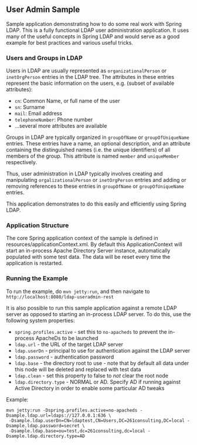 ## User Admin Sample

Sample application demonstrating how to do some real work with Spring LDAP. This is a fully functional LDAP user
administration application. It uses many of the useful concepts in Spring LDAP and would serve as a
good example for best practices and various useful tricks.

### Users and Groups in LDAP

Users in LDAP are usually represented as `organizationalPerson` or `inetOrgPerson` entries in the LDAP tree.
The attributes in these entries represent the basic information on the users, e.g. (subset of available attributes):

* `cn`: Common Name, or full name of the user
* `sn`: Surname
* `mail`: Email address
* `telephoneNumber`: Phone number
* ...several more attributes are available

Groups in LDAP are typically organized in `groupOfName` or `groupOfUniqueName` entries. These entries have a name,
an optional description, and an attribute containing the distinguished names (i.e. the unique identifiers) of all
members of the group. This attribute is named `member` and `uniqueMember` respectively.

Thus, user administration in LDAP typically involves creating and manipulating `orgalizationalPerson` or `inetOrgPerson`
entries and adding or removing references to these entries in `groupOfName` or `groupOfUniqueName` entries.

This application demonstrates to do this easily and efficiently using Spring LDAP.

### Application Structure

The core Spring application context of the sample is defined in resources/applicationContext.xml.
By default this ApplicationContext will start an in-process Apache Directory Server instance, automatically populated
with some test data. The data will be reset every time the application is restarted.

### Running the Example

To run the example, do `mvn jetty:run`, and then navigate to `http://localhost:8080/ldap-useradmin-rest`

It is also possible to run this sample application against a remote LDAP server as opposed to starting an in-process
LDAP server. To do this, use the following system properties:

* `spring.profiles.active` - set this to `no-apacheds` to prevent the in-process ApacheDs to be launched
* `ldap.url` - the URL of the target LDAP server
* `ldap.userDn` - principal to use for authentication against the LDAP server
* `ldap.password` - authentication password
* `ldap.base` - the directory root to use - note that by default all data under this node will be deleted and replaced with test data
* `ldap.clean` - set this property to false to *not* clear the root node
* `ldap.directory.type` - NORMAL or AD. Specify AD if running against Active Directory in order to enable some particular AD tweaks

Example:

    mvn jetty:run -Dspring.profiles.active=no-apacheds -Dsample.ldap.url=ldaps://127.0.0.1:636 \
     -Dsample.ldap.userDn=CN=ldaptest,CN=Users,DC=261consulting,DC=local -Dsample.ldap.password=secret \
     -Dsample.ldap.base=ou=test,dc=261consulting,dc=local -Dsample.ldap.directory.type=AD


